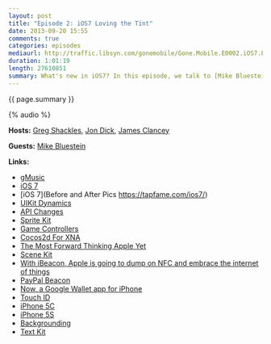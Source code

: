 ```yaml
---
layout: post
title: "Episode 2: iOS7 Loving the Tint"
date: 2013-09-20 15:55
comments: true
categories: episodes
mediaurl: http://traffic.libsyn.com/gonemobile/Gone.Mobile.E0002.iOS7.Loving.the.Tint.mp3
duration: 1:01:19
length: 27610851
summary: What's new in iOS7? In this episode, we talk to [Mike Bluestein](http://twitter.com/mikebluestein) from Xamarin to hear his thoughts on some of the new iOS7 API's such as UIKit Dynamics, Sprite Kit, Text Kit and more!  We also debate the merits of the new iPhone 5C, and discuss the other new hardware including Touch ID.
---
```


{{ page.summary }}

<!-- more -->

{% audio %}

**Hosts:** [Greg Shackles](http://twitter.com/gshackles), [Jon Dick](http://twitter.com/redth), [James Clancey](http://twitter.com/jtclancey)

**Guests:** [Mike Bluestein](http://twitter.com/mikebluestein) 

**Links:** 

- [gMusic](http://www.gmusicapp.com/)
- [iOS 7](http://www.apple.com/ios/what-is/)
- [iOS 7](Before and After Pics https://tapfame.com/ios7/)
- [UIKit Dynamics](https://github.com/xamarin/monotouch-samples/tree/master/DynamicsCatalog)
- [API Changes](http://docs.xamarin.com/releases/ios/api_changes/from_6.4.5_to_7.0.0)
- [Sprite Kit](http://docs.xamarin.com/samples/ios/SpriteKit)
- [Game Controllers](https://developer.apple.com/library/ios/documentation/ServicesDiscovery/Conceptual/GameControllerPG/Introduction/Introduction.html#//apple_ref/doc/uid/TP40013276)
- [Cocos2d For XNA](http://cocos2dxna.codeplex.com/)
- [The Most Forward Thinking Apple Yet](http://cannyvision.com/2013/09/12/the-most-forward-thinking-apple-yet.html)
- [Scene Kit](https://developer.apple.com/library/mac/documentation/3DDrawing/Conceptual/SceneKit_PG/Introduction/Introduction.html)
- [With iBeacon, Apple is going to dump on NFC and embrace the internet of things](http://gigaom.com/2013/09/10/with-ibeacon-apple-is-going-to-dump-on-nfc-and-embrace-the-internet-of-things/)
- [PayPal Beacon](https://www.paypal.com/webapps/mpp/beacon)
- [Now, a Google Wallet app for iPhone](http://googlecommerce.blogspot.com/2013/09/now-google-wallet-app-for-iphone.html)
- [Touch ID](http://www.apple.com/iphone-5s/videos/#video-touch)
- [iPhone 5C](http://www.apple.com/iphone-5c/)
- [iPhone 5S](http://www.apple.com/iphone-5s/)
- [Backgrounding](http://docs.xamarin.com/guides/cross-platform/application_fundamentals/backgrounding)
- [Text Kit](https://github.com/xamarin/monotouch-samples/tree/master/TextKitDemo)